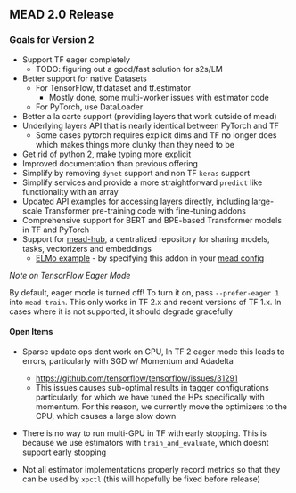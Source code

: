 ## MEAD 2.0 Release

### Goals for Version 2

- Support TF eager completely
  - TODO: figuring out a good/fast solution for s2s/LM
- Better support for native Datasets
  - For TensorFlow, tf.dataset and tf.estimator
    - Mostly done, some multi-worker issues with estimator code
  - For PyTorch, use DataLoader
- Better a la carte support (providing layers that work outside of mead)
- Underlying layers API that is nearly identical between PyTorch and TF
  - Some cases pytorch requires explicit dims and TF no longer does which makes things more clunky than they need to be
- Get rid of python 2, make typing more explicit
- Improved documentation than previous offering
- Simplify by removing `dynet` support and non TF `keras` support
- Simplify services and provide a more straightforward `predict` like functionality with an array
- Updated API examples for accessing layers directly, including large-scale Transformer pre-training code with fine-tuning addons
- Comprehensive support for BERT and BPE-based Transformer models in TF and PyTorch
- Support for [mead-hub](https://github.com/mead-ml/hub), a centralized repository for sharing models, tasks, vectorizers and embeddings
  - [ELMo example](https://github.com/mead-ml/hub/blob/master/v1/addons/embed_elmo_tf.py) - by specifying this addon in your [mead config](https://github.com/dpressel/mead-baseline/blob/feature/v2/mead/config/sst2-elmo-eh.json)

*Note on TensorFlow Eager Mode*

By default, eager mode is turned off!  To turn it on, pass `--prefer-eager 1` into `mead-train`.  This only works in TF 2.x and recent versions of TF 1.x.  In cases where it is not supported, it should degrade gracefully


#### Open Items

- Sparse update ops dont work on GPU, In TF 2 eager mode this leads to errors, particularly with SGD w/ Momentum and Adadelta
  - https://github.com/tensorflow/tensorflow/issues/31291
  - This issues causes sub-optimal results in tagger configurations particularly, for which we have tuned the HPs specifically with momentum.  For this reason, we currently move the optimizers to the CPU, which causes a large slow down
- There is no way to run multi-GPU in TF with early stopping.  This is because we use estimators with `train_and_evaluate`, which doesnt support early stopping

- Not all estimator implementations properly record metrics so that they can be used by `xpctl` (this will hopefully be fixed before release)
